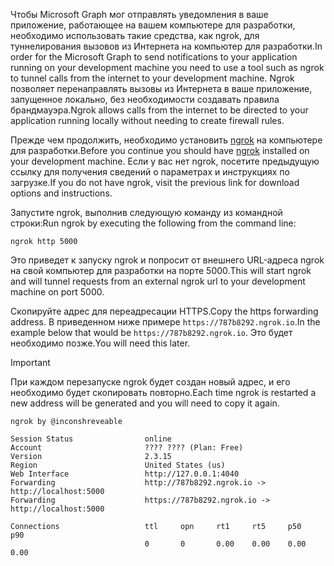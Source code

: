 <!-- markdownlint-disable MD002 MD041 -->

<span data-ttu-id="beff6-101">Чтобы Microsoft Graph мог отправлять уведомления в ваше приложение, работающее на вашем компьютере для разработки, необходимо использовать такие средства, как ngrok, для туннелирования вызовов из Интернета на компьютер для разработки.</span><span class="sxs-lookup"><span data-stu-id="beff6-101">In order for the Microsoft Graph to send notifications to your application running on your development machine you need to use a tool such as ngrok to tunnel calls from the internet to your development machine.</span></span> <span data-ttu-id="beff6-102">Ngrok позволяет перенаправлять вызовы из Интернета в ваше приложение, запущенное локально, без необходимости создавать правила брандмауэра.</span><span class="sxs-lookup"><span data-stu-id="beff6-102">Ngrok allows calls from the internet to be directed to your application running locally without needing to create firewall rules.</span></span>

<span data-ttu-id="beff6-103">Прежде чем продолжить, необходимо установить [ngrok](https://ngrok.com) на компьютере для разработки.</span><span class="sxs-lookup"><span data-stu-id="beff6-103">Before you continue you should have [ngrok](https://ngrok.com) installed on your development machine.</span></span> <span data-ttu-id="beff6-104">Если у вас нет ngrok, посетите предыдущую ссылку для получения сведений о параметрах и инструкциях по загрузке.</span><span class="sxs-lookup"><span data-stu-id="beff6-104">If you do not have ngrok, visit the previous link for download options and instructions.</span></span>

<span data-ttu-id="beff6-105">Запустите ngrok, выполнив следующую команду из командной строки:</span><span class="sxs-lookup"><span data-stu-id="beff6-105">Run ngrok by executing the following from the command line:</span></span>

```shell
ngrok http 5000
```

<span data-ttu-id="beff6-106">Это приведет к запуску ngrok и попросит от внешнего URL-адреса ngrok на свой компьютер для разработки на порте 5000.</span><span class="sxs-lookup"><span data-stu-id="beff6-106">This will start ngrok and will tunnel requests from an external ngrok url to your development machine on port 5000.</span></span>

<span data-ttu-id="beff6-107">Скопируйте адрес для переадресации HTTPS.</span><span class="sxs-lookup"><span data-stu-id="beff6-107">Copy the https forwarding address.</span></span> <span data-ttu-id="beff6-108">В приведенном ниже примере `https://787b8292.ngrok.io`.</span><span class="sxs-lookup"><span data-stu-id="beff6-108">In the example below that would be `https://787b8292.ngrok.io`.</span></span> <span data-ttu-id="beff6-109">Это будет необходимо позже.</span><span class="sxs-lookup"><span data-stu-id="beff6-109">You will need this later.</span></span>

> [!IMPORTANT]
> <span data-ttu-id="beff6-110">При каждом перезапуске ngrok будет создан новый адрес, и его необходимо будет скопировать повторно.</span><span class="sxs-lookup"><span data-stu-id="beff6-110">Each time ngrok is restarted a new address will be generated and you will need to copy it again.</span></span>

```shell
ngrok by @inconshreveable

Session Status                online
Account                       ???? ???? (Plan: Free)
Version                       2.3.15
Region                        United States (us)
Web Interface                 http://127.0.0.1:4040
Forwarding                    http://787b8292.ngrok.io -> http://localhost:5000
Forwarding                    https://787b8292.ngrok.io -> http://localhost:5000

Connections                   ttl     opn     rt1     rt5     p50     p90
                              0       0       0.00    0.00    0.00    0.00
```
